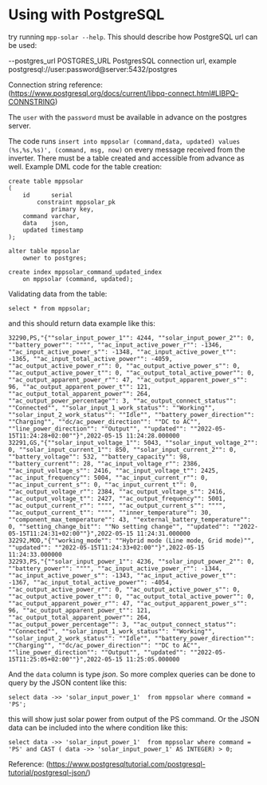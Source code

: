 # Using with PostgreSQL

try running `mpp-solar --help`. This should describe how PostgreSQL url can be used:

  --postgres_url POSTGRES_URL
                        PostgresSQL connection url, example postgresql://user:password@server:5432/postgres
  
Connection string reference: (https://www.postgresql.org/docs/current/libpq-connect.html#LIBPQ-CONNSTRING)

The `user` with the `password` must be available in advance on the postgres server.

The code runs `insert into mppsolar (command,data, updated) values (%s,%s,%s)', (command, msg, now)` on every message
received from the inverter. There must be a table created and accessible from advance as well. Example DML code
for the table creation:

    create table mppsolar
    (
        id      serial
            constraint mppsolar_pk
                primary key,
        command varchar,
        data    json,
        updated timestamp
    );
    
    alter table mppsolar
        owner to postgres;
    
    create index mppsolar_command_updated_index
        on mppsolar (command, updated);
    
Validating data from the table:

    select * from mppsolar;

and this should return data example like this:

    32290,PS,"{""solar_input_power_1"": 4244, ""solar_input_power_2"": 0, ""battery_power"": """", ""ac_input_active_power_r"": -1346, ""ac_input_active_power_s"": -1348, ""ac_input_active_power_t"": -1365, ""ac_input_total_active_power"": -4059, ""ac_output_active_power_r"": 0, ""ac_output_active_power_s"": 0, ""ac_output_active_power_t"": 0, ""ac_output_total_active_power"": 0, ""ac_output_apparent_power_r"": 47, ""ac_output_apparent_power_s"": 96, ""ac_output_apparent_power_t"": 121, ""ac_output_total_apparent_power"": 264, ""ac_output_power_percentage"": 3, ""ac_output_connect_status"": ""Connected"", ""solar_input_1_work_status"": ""Working"", ""solar_input_2_work_status"": ""Idle"", ""battery_power_direction"": ""Charging"", ""dc/ac_power_direction"": ""DC to AC"", ""line_power_direction"": ""Output"", ""updated"": ""2022-05-15T11:24:28+02:00""}",2022-05-15 11:24:28.000000
    32291,GS,"{""solar_input_voltage_1"": 5043, ""solar_input_voltage_2"": 0, ""solar_input_current_1"": 850, ""solar_input_current_2"": 0, ""battery_voltage"": 532, ""battery_capacity"": 98, ""battery_current"": 28, ""ac_input_voltage_r"": 2386, ""ac_input_voltage_s"": 2416, ""ac_input_voltage_t"": 2425, ""ac_input_frequency"": 5004, ""ac_input_current_r"": 0, ""ac_input_current_s"": 0, ""ac_input_current_t"": 0, ""ac_output_voltage_r"": 2384, ""ac_output_voltage_s"": 2416, ""ac_output_voltage_t"": 2427, ""ac_output_frequency"": 5001, ""ac_output_current_r"": """", ""ac_output_current_s"": """", ""ac_output_current_t"": """", ""inner_temperature"": 30, ""component_max_temperature"": 43, ""external_battery_temperature"": 0, ""setting_change_bit"": ""No setting change"", ""updated"": ""2022-05-15T11:24:31+02:00""}",2022-05-15 11:24:31.000000
    32292,MOD,"{""working_mode"": ""Hybrid mode (Line mode, Grid mode)"", ""updated"": ""2022-05-15T11:24:33+02:00""}",2022-05-15 11:24:33.000000
    32293,PS,"{""solar_input_power_1"": 4236, ""solar_input_power_2"": 0, ""battery_power"": """", ""ac_input_active_power_r"": -1344, ""ac_input_active_power_s"": -1343, ""ac_input_active_power_t"": -1367, ""ac_input_total_active_power"": -4054, ""ac_output_active_power_r"": 0, ""ac_output_active_power_s"": 0, ""ac_output_active_power_t"": 0, ""ac_output_total_active_power"": 0, ""ac_output_apparent_power_r"": 47, ""ac_output_apparent_power_s"": 96, ""ac_output_apparent_power_t"": 121, ""ac_output_total_apparent_power"": 264, ""ac_output_power_percentage"": 3, ""ac_output_connect_status"": ""Connected"", ""solar_input_1_work_status"": ""Working"", ""solar_input_2_work_status"": ""Idle"", ""battery_power_direction"": ""Charging"", ""dc/ac_power_direction"": ""DC to AC"", ""line_power_direction"": ""Output"", ""updated"": ""2022-05-15T11:25:05+02:00""}",2022-05-15 11:25:05.000000

And the `data` column is type *json*. So more complex queries can be done to query by the JSON content like this:

    select data ->> 'solar_input_power_1'  from mppsolar where command = 'PS';

this will show just solar power from output of the PS command. Or the JSON data can be included into the where condition like this:

    select data ->> 'solar_input_power_1'  from mppsolar where command = 'PS' and CAST ( data ->> 'solar_input_power_1' AS INTEGER) > 0;

Reference: (https://www.postgresqltutorial.com/postgresql-tutorial/postgresql-json/)


    